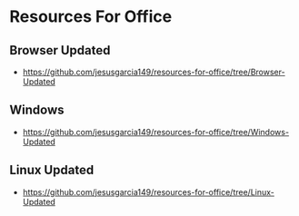 # Resources For Office

## Browser Updated
- https://github.com/jesusgarcia149/resources-for-office/tree/Browser-Updated

## Windows
- https://github.com/jesusgarcia149/resources-for-office/tree/Windows-Updated

## Linux Updated
- https://github.com/jesusgarcia149/resources-for-office/tree/Linux-Updated

